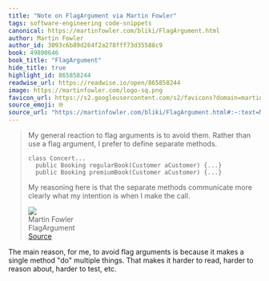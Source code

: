 ```yaml
---
title: "Note on FlagArgument via Martin Fowler"
tags: software-engineering code-snippets
canonical: https://martinfowler.com/bliki/FlagArgument.html
author: Martin Fowler
author_id: 3093c6b89d264f2a278fff73d35588c9
book: 49800646
book_title: "FlagArgument"
hide_title: true
highlight_id: 865858244
readwise_url: https://readwise.io/open/865858244
image: https://martinfowler.com/logo-sq.png
favicon_url: https://s2.googleusercontent.com/s2/favicons?domain=martinfowler.com
source_emoji: 🌐
source_url: "https://martinfowler.com/bliki/FlagArgument.html#:~:text=My%20general%20reaction,make%20the%20call."
---
```


> My general reaction to flag arguments is to avoid them. Rather than use a flag argument, I prefer to define separate methods.
> 
>     class Concert...
>       public Booking regularBook(Customer aCustomer) {...}
>       public Booking premiumBook(Customer aCustomer) {...}
>   
> 
> My reasoning here is that the separate methods communicate more clearly what my intention is when I make the call.
> <div class="quoteback-footer"><div class="quoteback-avatar"><img class="mini-favicon" src="https://s2.googleusercontent.com/s2/favicons?domain=martinfowler.com"></div><div class="quoteback-metadata"><div class="metadata-inner"><span style="display:none">FROM:</span><div aria-label="Martin Fowler" class="quoteback-author"> Martin Fowler</div><div aria-label="FlagArgument" class="quoteback-title"> FlagArgument</div></div></div><div class="quoteback-backlink"><a target="_blank" aria-label="go to the full text of this quotation" rel="noopener" href="https://martinfowler.com/bliki/FlagArgument.html#:~:text=My%20general%20reaction,make%20the%20call." class="quoteback-arrow"> Source</a></div></div>

The main reason, for me, to avoid flag arguments is because it makes a single method "do" multiple things. That makes it harder to read, harder to reason about, harder to test, etc.